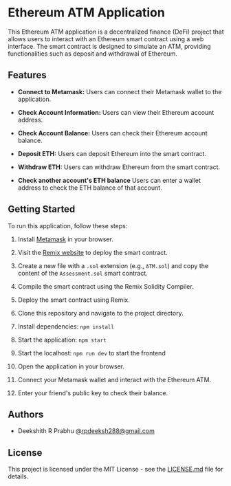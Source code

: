 # Ethereum ATM Application

This Ethereum ATM application is a decentralized finance (DeFi) project that allows users to interact with an Ethereum smart contract using a web interface. The smart contract is designed to simulate an ATM, providing functionalities such as deposit and withdrawal of Ethereum.

## Features

- **Connect to Metamask:** Users can connect their Metamask wallet to the application.

- **Check Account Information:** Users can view their Ethereum account address.

- **Check Account Balance:** Users can check their Ethereum account balance.

- **Deposit ETH:** Users can deposit Ethereum into the smart contract.

- **Withdraw ETH:** Users can withdraw Ethereum from the smart contract.

- **Check another account's ETH balance** Users can enter a wallet address to check the ETH balance of that account.

## Getting Started

To run this application, follow these steps:

1. Install [Metamask](https://metamask.io/) in your browser.

2. Visit the [Remix website](https://remix.ethereum.org/) to deploy the smart contract.

3. Create a new file with a `.sol` extension (e.g., `ATM.sol`) and copy the content of the `Assessment.sol` smart contract.

4. Compile the smart contract using the Remix Solidity Compiler.

5. Deploy the smart contract using Remix.

6. Clone this repository and navigate to the project directory.

7. Install dependencies: `npm install`

8. Start the application: `npm start`
   
9. Start the localhost: `npm run dev` to start the frontend

10. Open the application in your browser.

11. Connect your Metamask wallet and interact with the Ethereum ATM.
    
12. Enter your friend's public key to check their balance.

## Authors

- Deekshith R Prabhu @rpdeeksh288@gmail.com

## License

This project is licensed under the MIT License - see the [LICENSE.md](LICENSE.md) file for details.
